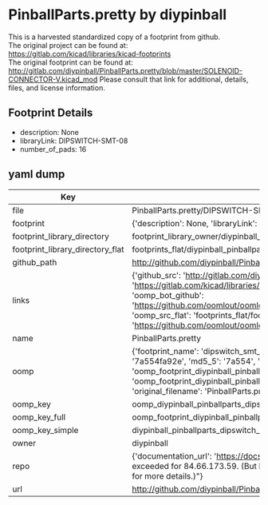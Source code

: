 # PinballParts.pretty by diypinball  
This is a harvested standardized copy of a footprint from github.  
The original project can be found at:  
https://gitlab.com/kicad/libraries/kicad-footprints  
The original footprint can be found at:
http://gitlab.com/diypinball/PinballParts.pretty/blob/master/SOLENOID-CONNECTOR-V.kicad_mod
Please consult that link for additional, details, files, and license information.  
## Footprint Details
* description: None  
* libraryLink: DIPSWITCH-SMT-08  
* number_of_pads: 16  
## yaml dump  
| Key | Value |  
| --- | --- |  
| file | PinballParts.pretty/DIPSWITCH-SMT-08.kicad_mod |  
| footprint | {'description': None, 'libraryLink': 'DIPSWITCH-SMT-08', 'number_of_pads': 16} |  
| footprint_library_directory | footprint_library_owner/diypinball_PinballParts.pretty |  
| footprint_library_directory_flat | footprints_flat/diypinball_pinballparts_dipswitch_smt_08/working |  
| github_path | http://github.com/diypinball/PinballParts.pretty/blob/master/DIPSWITCH-SMT-08.kicad_mod |  
| links | {'github_src': 'http://gitlab.com/diypinball/PinballParts.pretty/blob/master/SOLENOID-CONNECTOR-V.kicad_mod', 'github_src_repo': 'https://gitlab.com/kicad/libraries/kicad-footprints', 'oomp_bot': 'footprints/diypinball_pinballparts_dipswitch_smt_08/working', 'oomp_bot_github': 'https://github.com/oomlout/oomlout_oomp_footprint_bot/tree/main/footprints/diypinball_pinballparts_dipswitch_smt_08/working', 'oomp_src_flat': 'footprints_flat/footprints_flat/diypinball_pinballparts_dipswitch_smt_08/working', 'oomp_src_flat_github': 'https://github.com/oomlout/oomlout_oomp_footprint_src/tree/main/footprints_flat/diypinball_pinballparts_dipswitch_smt_08/working'} |  
| name | PinballParts.pretty |  
| oomp | {'footprint_name': 'dipswitch_smt_08', 'library_name': 'pinballparts', 'md5': '7a554fa92ee1ee10d9ce42378d5bd2c0', 'md5_10': '7a554fa92e', 'md5_5': '7a554', 'md5_6': '7a554f', 'oomp_key': 'oomp_diypinball_pinballparts_dipswitch_smt_08', 'oomp_key_extra': 'oomp_footprint_diypinball_pinballparts_dipswitch_smt_08', 'oomp_key_full': 'oomp_footprint_diypinball_pinballparts_dipswitch_smt_08_7a554f', 'oomp_key_simple': 'diypinball_pinballparts_dipswitch_smt_08', 'original_filename': 'PinballParts.pretty/DIPSWITCH-SMT-08.kicad_mod', 'owner_name': 'diypinball'} |  
| oomp_key | oomp_diypinball_pinballparts_dipswitch_smt_08 |  
| oomp_key_full | oomp_footprint_diypinball_pinballparts_dipswitch_smt_08 |  
| oomp_key_simple | diypinball_pinballparts_dipswitch_smt_08 |  
| owner | diypinball |  
| repo | {'documentation_url': 'https://docs.github.com/rest/overview/resources-in-the-rest-api#rate-limiting', 'message': "API rate limit exceeded for 84.66.173.59. (But here's the good news: Authenticated requests get a higher rate limit. Check out the documentation for more details.)"} |  
| url | http://github.com/diypinball/PinballParts.pretty |  

